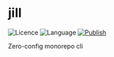 # jill
![Licence](https://img.shields.io/github/license/jujulego/jill)
![Language](https://img.shields.io/github/languages/top/jujulego/jill)
[![Publish](https://github.com/Jujulego/jill/actions/workflows/publish.yml/badge.svg)](https://github.com/Jujulego/jill/actions/workflows/publish.yml)

Zero-config monorepo cli
